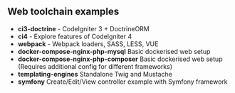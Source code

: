 ## Web toolchain examples ##

- **ci3-doctrine** - CodeIgniter 3 + DoctrineORM
- **ci4** - Explore features of CodeIgniter 4
- **webpack** - Webpack loaders, SASS, LESS, VUE
- **docker-compose-nginx-php-mysql** Basic dockerised web setup
- **docker-compose-nginx-php-composer** Basic dockerised web setup (Requires additional config for different frameworks)
- **templating-engines** Standalone Twig and Mustache
- **symfony** Create/Edit/View controller example with Symfony framework